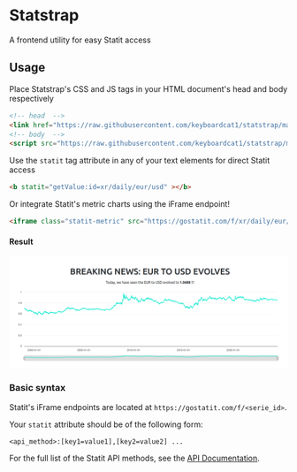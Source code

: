 # Statstrap

A frontend utility for easy Statit access

## Usage

Place Statstrap's CSS and JS tags in your HTML document's head and body respectively

```html
<!-- head  -->
<link href="https://raw.githubusercontent.com/keyboardcat1/statstrap/main/src/statstrap.css" rel="stylesheet" />
<!-- body  -->
<script src="https://raw.githubusercontent.com/keyboardcat1/statstrap/main/src/statstrap.py"></script>
```

Use the `statit` tag attribute in any of your text elements for direct Statit access

```html
<b statit="getValue:id=xr/daily/eur/usd" ></b>
```

Or integrate Statit's metric charts using the iFrame endpoint!

```html
<iframe class="statit-metric" src="https://gostatit.com/f/xr/daily/eur/gbp"></iframe>
```

#### Result

<img src="examples/screenshot.png"/>


### Basic syntax

Statit's iFrame endpoints are located at `https://gostatit.com/f/<serie_id>`. 

Your `statit` attribute should be of the following form:

```
<api_method>:[key1=value1],[key2=value2] ...
```

For the full list of the Statit API methods, see the [API Documentation]().